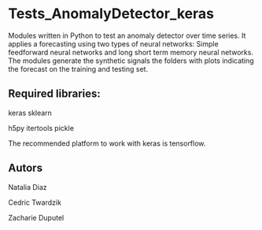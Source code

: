# Tests_AnomalyDetector_keras

Modules written in  Python to test an anomaly detector over time series. It applies a forecasting using two types of neural networks: Simple feedforward neural networks and long short term memory neural networks. The modules generate the synthetic signals the folders with plots indicating the forecast on the training and testing set.

## Required libraries:

keras
sklearn

h5py
itertools
pickle

The recommended platform to work with keras is tensorflow. 

## Autors
Natalia Diaz

Cedric Twardzik

Zacharie Duputel 




